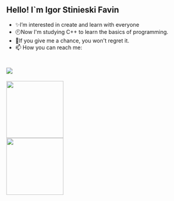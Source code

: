 ## Hello! I`m Igor Stinieski Favin

- ✨I’m interested in create and learn with everyone
- 🕘Now I'm studying C++ to learn the basics of programming.
- 🎯If you give me a chance, you won't regret it.
- 📫 How you can reach me: 
# <a href="https://www.linkedin.com/in/igor-stinieski-favin-423829147/" target="_blank"><img src="https://img.shields.io/badge/-LinkedIn-%230077B5?style=for-the-badge&logo=linkedin&logoColor=white" target="_blank"></a>
<div align="left">
  <a href="https://github.com/igorfavin">
  <img height="150em" src="https://github-readme-stats.vercel.app/api/top-langs/?username=igorfavin&layout=compact&show_icons=true&theme=radical)](https://github.com/anuraghazra/github-readme-stats)"/>
</div>
<div align="left">
  <a href="https://github.com/igorfavin">
  <img height="150em" src="https://github-readme-stats.vercel.app/api?username=igorfavin&show_icons=true&theme=radical)"/>
</div>

